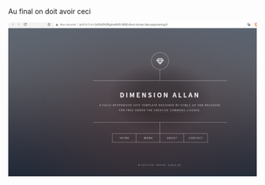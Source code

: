Au final on doit avoir ceci 


![](https://github.com/asemin08/webapp_project/blob/main/imgs/role_allan.png)
